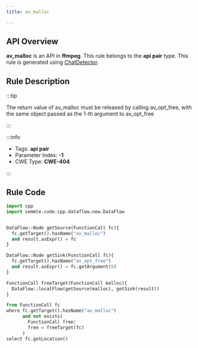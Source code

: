 ```yaml
---
title: av_malloc

---
```



## API Overview
**av_malloc** is an API in **ffmpeg**. This rule belongs to the **api pair** type. This rule is generated using [ChatDetector](../../tools/ChatDetector).
## Rule Description

:::tip

The return value of av_malloc must be released by calling av_opt_free, with the same object passed as the 1-th argument to av_opt_free

:::

:::info

- Tags: **api pair**
- Parameter Index: **-1**
- CWE Type: **CWE-404**

:::

## Rule Code
```python
import cpp
import semmle.code.cpp.dataflow.new.DataFlow


DataFlow::Node getSource(FunctionCall fc){
  fc.getTarget().hasName("av_malloc")
  and result.asExpr() = fc
}

DataFlow::Node getSink(FunctionCall fc){
  fc.getTarget().hasName("av_opt_free")
  and result.asExpr() = fc.getArgument(0)
}

FunctionCall freeTarget(FunctionCall malloc){
  DataFlow::localFlow(getSource(malloc), getSink(result))
}

from FunctionCall fc
where fc.getTarget().hasName("av_malloc")
      and not exists(
        FunctionCall free| 
        free = freeTarget(fc)
      )
select fc.getLocation()

```